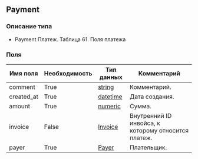 
## Payment

### Описание типа
- Payment
Платеж.
Таблица 61. Поля платежа


### Поля

| Имя поля | Необходимость | Тип данных | Комментарий |
|---|---|---|---|
|comment|True|[string](/docs/types/string.md)|Комментарий.<br/>|
|created_at|True|[datetime](/docs/types/datetime.md)|Дата создания.<br/>|
|amount|True|[numeric](/docs/types/numeric.md)|Сумма.<br/>|
|invoice|False|[Invoice](/docs/types/Invoice.md)|Внутренний ID инвойса, к которому относится платеж.<br/>|
|payer|True|[Payer](/docs/types/Payer.md)|Плательщик.<br/>|
